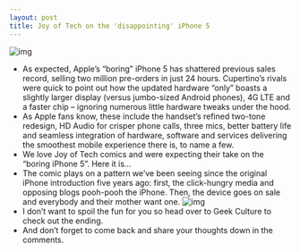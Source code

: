 ```yaml
---
layout: post
title: Joy of Tech on the 'disappointing' iPhone 5
---
```

![img](http://media.idownloadblog.com/wp-content/uploads/2012/09/iPhone-5-black-camera-closeup-001.jpg)
* As expected, Apple’s “boring” iPhone 5 has shattered previous sales record, selling two million pre-orders in just 24 hours. Cupertino’s rivals were quick to point out how the updated hardware “only” boasts a slightly larger display (versus jumbo-sized Android phones), 4G LTE and a faster chip – ignoring numerous little hardware tweaks under the hood.
* As Apple fans know, these include the handset’s refined two-tone redesign, HD Audio for crisper phone calls, three mics, better battery life and seamless integration of hardware, software and services delivering the smoothest mobile experience there is, to name a few.
* We love Joy of Tech comics and were expecting their take on the “boring iPhone 5”. Here it is…
* The comic plays on a pattern we’ve been seeing since the original iPhone introduction five years ago: first, the click-hungry media and opposing blogs pooh-pooh the iPhone. Then, the device goes on sale and everybody and their mother want one.
![img](http://media.idownloadblog.com/wp-content/uploads/2012/09/Joy-of-tech-comic-Boring-iPhone-5.png)
* I don’t want to spoil the fun for you so head over to Geek Culture to check out the ending.
* And don’t forget to come back and share your thoughts down in the comments.

